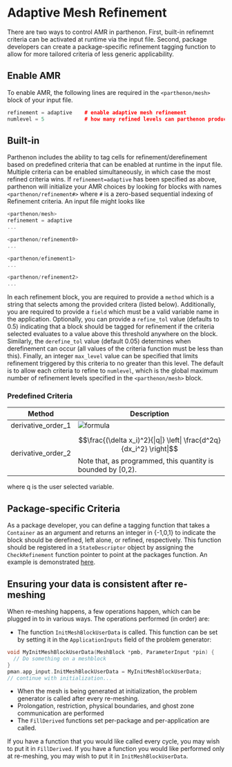 # Adaptive Mesh Refinement

There are two ways to control AMR in parthenon.  First, built-in refinemnt criteria can be activated at runtime via the input file.  Second, package developers can create a package-specific refinement tagging function to allow for more tailored criteria of less generic applicability.

## Enable AMR
To enable AMR, the following lines are required in the `<parthenon/mesh>` block of your input file.
```c++
refinement = adaptive    # enable adaptive mesh refinement
numlevel = 5             # how many refined levels can parthenon produce
```

## Built-in 
Parthenon includes the ability to tag cells for refinement/derefinement based on predefined criteria that can be enabled at runtime in the input file.  Multiple criteria can be enabled simultaneously, in which case the most refined criteria wins.  If ``refinement=adaptive`` has been specified as above, parthenon will initialize your AMR choices by looking for blocks with names ``<parthenon/refinement#>`` where ``#`` is a zero-based sequential indexing of Refinement criteria.  An input file might looks like
```c++
<parthenon/mesh>
refinement = adaptive
...

<parthenon/refinement0>
...

<parthenon/efinement1>
...

<parthenon/refinement2>
...
```
In each refinement block, you are required to provide a ``method`` which is a string that selects among the provided critera (listed below).  Additionally, you are required to provide a ``field`` which must be a valid variable name in the application.  Optionally, you can provide a ``refine_tol`` value (defaults to 0.5) indicating that a block should be tagged for refinement if the criteria selected evaluates to a value above this threshold anywhere on the block.  Similarly, the ``derefine_tol`` value (default 0.05) determines when derefinement can occur (all values of the criteria function must be less than this).  Finally, an integer ``max_level`` value can be specified that limits refinement triggered by this criteria to no greater than this level.  The default is to allow each criteria to refine to ``numlevel``, which is the global maximum number of refinement levels specified in the ``<parthenon/mesh>`` block.

### Predefined Criteria
| Method | Description |
|--------|-------------|
| derivative_order_1 | ![formula](https://render.githubusercontent.com/render/math?math=\|dlnq\/dlnx\|) |
| derivative_order_2 | $$\frac{(\delta x_i)^2}{\|q\|} \left\| \frac{d^2q}{dx_i^2} \right\|$$ Note that, as programmed, this quantity is bounded by [0,2). |

where q is the user selected variable.

## Package-specific Criteria
As a package developer, you can define a tagging function that takes a ``Container`` as an argument and returns an integer in {-1,0,1} to indicate the block should be derefined, left alone, or refined, respectively.  This function should be registered in a ``StateDescriptor`` object by assigning the ``CheckRefinement`` function pointer to point at the packages function.  An example is demonstrated [here](../example/calculate_pi/pi.cpp).

## Ensuring your data is consistent after re-meshing

When re-meshing happens, a few operations happen, which can be plugged in to in various ways. The operations performed (in order) are:
- The function `InitMeshBlockUserData` is called. This function can be set by setting it in the `ApplicationInputs` field of the problem generator:
```C++
void MyInitMeshBlockUserData(MeshBlock *pmb, ParameterInput *pin) {
  // Do something on a meshblock
}
pman.app_input.InitMeshBlockUserData = MyInitMeshBlockUserData;
// continue with initialization...
```
- When the mesh is being generated at initialization, the problem generator is called after every re-meshing.
- Prolongation, restriction, physical boundaries, and ghost zone communication are performed
- The `FillDerived` functions set per-package and per-application are called.

If you have a function that you would like called every cycle, you may wish to put it in `FillDerived`.
If you have a function you would like performed only at re-meshing, you may wish to put it in `InitMeshBlockUserData`.
